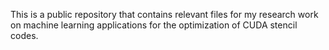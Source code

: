 This is a public repository that contains relevant files for my research work on machine learning applications for the optimization of CUDA stencil codes.
